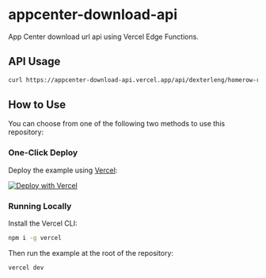 # appcenter-download-api

App Center download url api using Vercel Edge Functions.

## API Usage

```sh
curl https://appcenter-download-api.vercel.app/api/dexterleng/homerow-redux/production/0.18
```

## How to Use

You can choose from one of the following two methods to use this repository:

### One-Click Deploy

Deploy the example using [Vercel](https://vercel.com):

[![Deploy with Vercel](https://vercel.com/button)](https://vercel.com/new/git/external?repository-url=https://github.com/sudosubin/appcenter-download-api/tree/main&project-name=appcenter-download-api&repository-name=appcenter-download-api)

### Running Locally

Install the Vercel CLI:

```bash
npm i -g vercel
```

Then run the example at the root of the repository:

```bash
vercel dev
```

